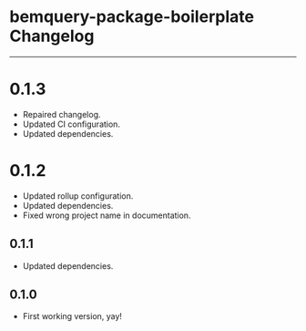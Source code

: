 # bemquery-package-boilerplate Changelog

---

# 0.1.3

* Repaired changelog.
* Updated CI configuration.
* Updated dependencies.

# 0.1.2

* Updated rollup configuration.
* Updated dependencies.
* Fixed wrong project name in documentation.

## 0.1.1

* Updated dependencies.

## 0.1.0

* First working version, yay!
